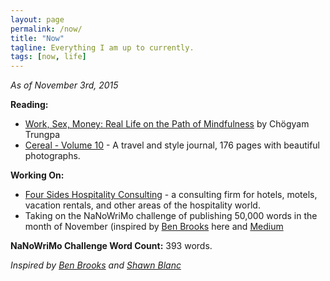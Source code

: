 ```yaml
---
layout: page
permalink: /now/
title: "Now"
tagline: Everything I am up to currently.
tags: [now, life]
---
```

 
 *As of November 3rd, 2015*
 
 **Reading:**
 
 - [Work, Sex, Money: Real Life on the Path of Mindfulness](http://www.amazon.com/gp/product/1590305965/ref=as_li_tl?ie=UTF8&camp=1789&creative=390957&creativeASIN=1590305965&linkCode=as2&tag=four0b-20&linkId=M2NFCLSJ3UR3R23Z "Work, Sex, Money") by Chögyam Trungpa
 - [Cereal - Volume 10](http://www.amazon.com/gp/product/B01663QDO6/ref=as_li_tl?ie=UTF8&camp=1789&creative=390957&creativeASIN=B01663QDO6&linkCode=as2&tag=four0b-20&linkId=CLDTCJIXCLM4OMY6 "Cereal - Volume 10") - A travel and style journal, 176 pages with beautiful photographs.
 
 **Working On:** 
 
 - [Four Sides Hospitality Consulting](http://www.foursidesconsulting.com "Four Sides Hospitality Consulting") - a consulting firm for hotels, motels, vacation rentals, and other areas of the hospitality world. 
 - Taking on the NaNoWriMo challenge of publishing 50,000 words in the month of November (inspired by [Ben Brooks](https://brooksreview.net/2015/11/fifty-thousand/ "Fifty Thousand") here and [Medium](https://medium.com/@four_sides "Medium")

**NaNoWriMo Challenge Word Count:** 393 words. 

*Inspired by [Ben Brooks](http://www.brooksreview.net/now "Ben Brooks") and [Shawn Blanc](https://shawnblanc.net/now/ "Shawn Blanc")*

 
 


